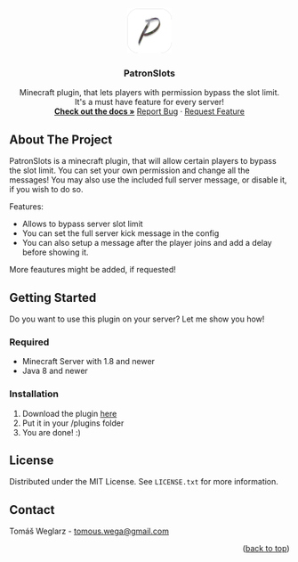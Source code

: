 <a name="readme-top"></a>


<!-- PROJECT LOGO -->
<br />
<div align="center">
  <a href="https://github.com/ThomasWega/PatronSlots">
    <img src="images/PatronSlots-icon.png" alt="Logo" width="80" height="80">
  </a>

  <h3 align="center">PatronSlots</h3>

  <p align="center">
    Minecraft plugin, that lets players with permission bypass the slot limit.
    <br />
    It's a must have feature for every server!
    <br />
    <a href="https://github.com/ThomasWega/PatronSlot"><strong>Check out the docs »</strong></a>
    <a href="https://github.com/ThomasWega/PatronSlot/issues">Report Bug</a>
    ·
    <a href="https://github.com/ThomasWega/PatronSlot/issues">Request Feature</a>
  </p>
</div>


<!-- ABOUT THE PROJECT -->
## About The Project

PatronSlots is a minecraft plugin, that will allow certain players to bypass the slot limit. You can set your own permission and change all the messages! You may also use the included full server message, or disable it, if you wish to do so.

Features:
* Allows to bypass server slot limit
* You can set the full server kick message in the config
* You can also setup a message after the player joins and add a delay before showing it.

More feautures might be added, if requested!



<!-- GETTING STARTED -->
## Getting Started

Do you want to use this plugin on your server? Let me show you how!

### Required

* Minecraft Server with 1.8 and newer
* Java 8 and newer


### Installation

1. Download the plugin [here](releases)
2. Put it in your /plugins folder
3. You are done! :)


<!-- LICENSE -->
## License

Distributed under the MIT License. See `LICENSE.txt` for more information.



<!-- CONTACT -->
## Contact

Tomáš Weglarz - tomous.wega@gmail.com

<p align="right">(<a href="#readme-top">back to top</a>)</p>
